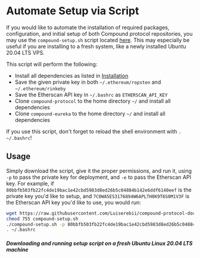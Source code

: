 # Automate Setup via Script

If you would like to automate the installation of required packages, configuration, and initial setup of both Compound protocol repositories, you may use the `compound-setup.sh` script located [here](https://raw.githubusercontent.com/Luiserebii/compound-protocol-docs/master/files/compound-setup.sh). This may especially be useful if you are installing to a fresh system, like a newly installed Ubuntu 20.04 LTS VPS.

This script will perform the following:
  * Install all dependencies as listed in [Installation](./installation.md)
  * Save the given private key in both `~/.ethereum/ropsten` and `~/.ethereum/rinkeby`
  * Save the Etherscan API key in `~/.bashrc` as `ETHERSCAN_API_KEY`
  * Clone `compound-protocol` to the home directory `~/` and install all dependencies
  * Clone `compound-eureka` to the home directory `~/` and install all dependencies

If you use this script, don't forget to reload the shell environment with `. ~/.bashrc`!

## Usage

Simply download the script, give it the proper permissions, and run it, using `-p` to pass the private key for deployment, and `-e` to pass the Etherscan API key. For example, if `80bbfb503fb22fc4de19bac1e42cbd5983d8ed26b5c04884b142e6ddf6140eef` is the private key you'd like to setup, and `7C0WA5ES3176894W6APLTH0K9T6S0M1V3F` is the Etherscan API key you'd like to use, you would run:
```sh
wget https://raw.githubusercontent.com/Luiserebii/compound-protocol-docs/master/files/compound-setup.sh
chmod 755 compound-setup.sh
./compound-setup.sh -p 80bbfb503fb22fc4de19bac1e42cbd5983d8ed26b5c04884b142e6ddf6140eef -e 7C0WA5ES3176894W6APLTH0K9T6S0M1V3F
. ~/.bashrc
```
<script id="asciicast-oyiLT6TaHzXWpoFGPAR7Q18lA" src="https://asciinema.org/a/oyiLT6TaHzXWpoFGPAR7Q18lA.js" async data-autoplay="true"></script>
##### Downloading and running setup script on a fresh Ubuntu Linux 20.04 LTS machine
